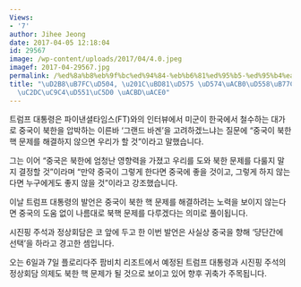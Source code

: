 ```yaml
---
Views:
- '7'
author: Jihee Jeong
date: 2017-04-05 12:18:04
id: 29567
image: /wp-content/uploads/2017/04/4.0.jpeg
imagef: 2017-04-29567.jpg
permalink: /%ed%8a%b8%eb%9f%bc%ed%94%84-%eb%b6%81%ed%95%b5-%ed%95%b4%ea%b2%b0%ed%95%98%eb%9d%bc%ec%8b%9c%ec%a7%84%ed%95%91%ec%97%90-%ea%b2%bd%ea%b3%a0/
title: "\uD2B8\uB7FC\uD504, \u201C\uBD81\uD575 \uD574\uACB0\uD558\uB77C\u201D\u2026\
  \uC2DC\uC9C4\uD551\uC5D0 \uACBD\uACE0"
---
```


트럼프 대통령은 파이낸셜타임스(FT)와의 인터뷰에서 미군이 한국에서 철수하는 대가로 중국이 북한을 압박하는 이른바 ‘그랜드 바겐’을 고려하겠느냐는 질문에 “중국이 북한 핵 문제를 해결하지 않으면 우리가 할 것”이라고 말했습니다.

그는 이어 “중국은 북한에 엄청난 영향력을 가졌고 우리를 도와 북한 문제를 다룰지 말지 결정할 것”이라며 “만약 중국이 그렇게 한다면 중국에 좋을 것이고, 그렇게 하지 않는다면 누구에게도 좋지 않을 것”이라고 강조했습니다.

이날 트럼프 대통령의 발언은 중국이 북한 핵 문제를 해결하려는 노력을 보이지 않는다면 중국의 도움 없이 나름대로 북핵 문제를 다루겠다는 의미로 풀이됩니다.

시진핑 주석과 정상회담은 코 앞에 두고 한 이번 발언은 사실상 중국을 향해 ‘댱단간에 선택’을 하라고 경고한 셈입니다.

오는 6일과 7일 플로리다주 팜비치 리조트에서 예정된 트럼프 대통령과 시진핑 주석의 정상회담 의제도 북한 핵 문제가 될 것으로 보이고 있어 향후 귀축가 주목됩니다.